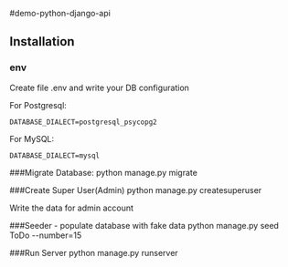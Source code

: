 #demo-python-django-api

## Installation

### env
Create file .env and write your DB configuration 

For Postgresql: 

    DATABASE_DIALECT=postgresql_psycopg2

For MySQL:

    DATABASE_DIALECT=mysql


###Migrate Database:
    python manage.py migrate

###Create Super User(Admin)
    python manage.py createsuperuser

Write the data for admin account 

###Seeder - populate database with fake data
    python manage.py seed ToDo --number=15

###Run Server 
    python manage.py runserver

